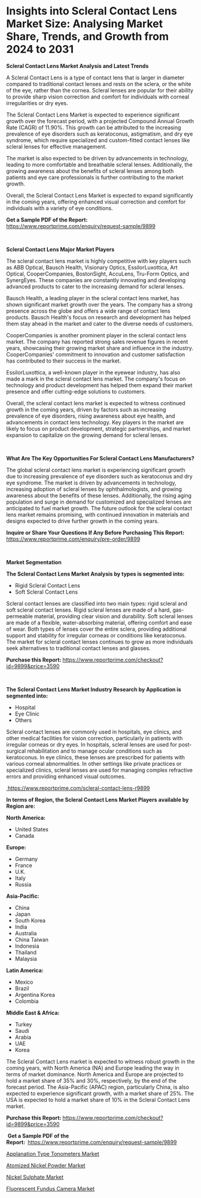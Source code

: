 <p><h1>Insights into Scleral Contact Lens Market Size: Analysing Market Share, Trends, and Growth from 2024 to 2031</h1></p><p><strong>Scleral Contact Lens Market Analysis and Latest Trends</strong></p>
<p><p>A Scleral Contact Lens is a type of contact lens that is larger in diameter compared to traditional contact lenses and rests on the sclera, or the white of the eye, rather than the cornea. Scleral lenses are popular for their ability to provide sharp vision correction and comfort for individuals with corneal irregularities or dry eyes.</p><p>The Scleral Contact Lens Market is expected to experience significant growth over the forecast period, with a projected Compound Annual Growth Rate (CAGR) of 11.90%. This growth can be attributed to the increasing prevalence of eye disorders such as keratoconus, astigmatism, and dry eye syndrome, which require specialized and custom-fitted contact lenses like scleral lenses for effective management.</p><p>The market is also expected to be driven by advancements in technology, leading to more comfortable and breathable scleral lenses. Additionally, the growing awareness about the benefits of scleral lenses among both patients and eye care professionals is further contributing to the market growth.</p><p>Overall, the Scleral Contact Lens Market is expected to expand significantly in the coming years, offering enhanced visual correction and comfort for individuals with a variety of eye conditions.</p></p>
<p><strong>Get a Sample PDF of the Report:&nbsp;</strong> <a href="https://www.reportprime.com/enquiry/request-sample/9899">https://www.reportprime.com/enquiry/request-sample/9899</a></p>
<p>&nbsp;</p>
<p><strong>Scleral Contact Lens Major Market Players</strong></p>
<p><p>The scleral contact lens market is highly competitive with key players such as ABB Optical, Bausch Health, Visionary Optics, EssilorLuxottica, Art Optical, CooperCompanies, BostonSight, AccuLens, Tru-Form Optics, and SynergEyes. These companies are constantly innovating and developing advanced products to cater to the increasing demand for scleral lenses.</p><p>Bausch Health, a leading player in the scleral contact lens market, has shown significant market growth over the years. The company has a strong presence across the globe and offers a wide range of contact lens products. Bausch Health's focus on research and development has helped them stay ahead in the market and cater to the diverse needs of customers.</p><p>CooperCompanies is another prominent player in the scleral contact lens market. The company has reported strong sales revenue figures in recent years, showcasing their growing market share and influence in the industry. CooperCompanies' commitment to innovation and customer satisfaction has contributed to their success in the market.</p><p>EssilorLuxottica, a well-known player in the eyewear industry, has also made a mark in the scleral contact lens market. The company's focus on technology and product development has helped them expand their market presence and offer cutting-edge solutions to customers.</p><p>Overall, the scleral contact lens market is expected to witness continued growth in the coming years, driven by factors such as increasing prevalence of eye disorders, rising awareness about eye health, and advancements in contact lens technology. Key players in the market are likely to focus on product development, strategic partnerships, and market expansion to capitalize on the growing demand for scleral lenses.</p></p>
<p>&nbsp;</p>
<p><strong>What Are The Key Opportunities For Scleral Contact Lens Manufacturers?</strong></p>
<p><p>The global scleral contact lens market is experiencing significant growth due to increasing prevalence of eye disorders such as keratoconus and dry eye syndrome. The market is driven by advancements in technology, increasing adoption of scleral lenses by ophthalmologists, and growing awareness about the benefits of these lenses. Additionally, the rising aging population and surge in demand for customized and specialized lenses are anticipated to fuel market growth. The future outlook for the scleral contact lens market remains promising, with continued innovation in materials and designs expected to drive further growth in the coming years.</p></p>
<p><strong>Inquire or Share Your Questions If Any Before Purchasing This Report:</strong> <a href="https://www.reportprime.com/enquiry/pre-order/9899">https://www.reportprime.com/enquiry/pre-order/9899</a></p>
<p>&nbsp;</p>
<p><strong>Market Segmentation</strong></p>
<p><strong>The Scleral Contact Lens Market Analysis by types is segmented into:</strong></p>
<p><ul><li>Rigid Scleral Contact Lens</li><li>Soft Scleral Contact Lens</li></ul></p>
<p><p>Scleral contact lenses are classified into two main types: rigid scleral and soft scleral contact lenses. Rigid scleral lenses are made of a hard, gas-permeable material, providing clear vision and durability. Soft scleral lenses are made of a flexible, water-absorbing material, offering comfort and ease of wear. Both types of lenses cover the entire sclera, providing additional support and stability for irregular corneas or conditions like keratoconus. The market for scleral contact lenses continues to grow as more individuals seek alternatives to traditional contact lenses and glasses.</p></p>
<p><strong>Purchase this Report:&nbsp;</strong><a href="https://www.reportprime.com/checkout?id=9899&price=3590">https://www.reportprime.com/checkout?id=9899&price=3590</a></p>
<p>&nbsp;</p>
<p><strong>The Scleral Contact Lens Market Industry Research by Application is segmented into:</strong></p>
<p><ul><li>Hospital</li><li>Eye Clinic</li><li>Others</li></ul></p>
<p><p>Scleral contact lenses are commonly used in hospitals, eye clinics, and other medical facilities for vision correction, particularly in patients with irregular corneas or dry eyes. In hospitals, scleral lenses are used for post-surgical rehabilitation and to manage ocular conditions such as keratoconus. In eye clinics, these lenses are prescribed for patients with various corneal abnormalities. In other settings like private practices or specialized clinics, scleral lenses are used for managing complex refractive errors and providing enhanced visual outcomes.</p></p>
<p><a href="https://www.reportprime.com/scleral-contact-lens-r9899">&nbsp;https://www.reportprime.com/scleral-contact-lens-r9899</a></p>
<p><strong>In terms of Region, the Scleral Contact Lens Market Players available by Region are:</strong></p>
<p>
    <p> <strong> North America: </strong>
        <ul>
            <li>United States</li>
            <li>Canada</li>
        </ul>
        </p> 
    <p> <strong> Europe: </strong>
        <ul>
            <li>Germany</li>
            <li>France</li>
            <li>U.K.</li>
            <li>Italy</li>
            <li>Russia</li>
        </ul>
        </p> 
    <p> <strong> Asia-Pacific: </strong>
        <ul>
            <li>China</li>
            <li>Japan</li>
            <li>South Korea</li>
            <li>India</li>
            <li>Australia</li>
            <li>China Taiwan</li>
            <li>Indonesia</li>
            <li>Thailand</li>
            <li>Malaysia</li>
        </ul>
        </p> 
    <p> <strong> Latin America: </strong>
        <ul>
            <li>Mexico</li>
            <li>Brazil</li>
            <li>Argentina Korea</li>
            <li>Colombia</li>
        </ul>
        </p> 
    <p> <strong> Middle East & Africa: </strong>
        <ul>
            <li>Turkey</li>
            <li>Saudi</li>
            <li>Arabia</li>
            <li>UAE</li>
            <li>Korea</li>
        </ul>
    </p>
    </p>
<p><p>The Scleral Contact Lens market is expected to witness robust growth in the coming years, with North America (NA) and Europe leading the way in terms of market dominance. North America and Europe are projected to hold a market share of 35% and 30%, respectively, by the end of the forecast period. The Asia-Pacific (APAC) region, particularly China, is also expected to experience significant growth, with a market share of 25%. The USA is expected to hold a market share of 10% in the Scleral Contact Lens market.</p></p>
<p><strong>Purchase this Report: </strong><a href="https://www.reportprime.com/checkout?id=9899&price=3590">https://www.reportprime.com/checkout?id=9899&price=3590</a></p>
<p>&nbsp;<strong>Get a Sample PDF of the Report:&nbsp;&nbsp;</strong><a href="https://www.reportprime.com/enquiry/request-sample/9899">https://www.reportprime.com/enquiry/request-sample/9899</a></p>
<p><strong></strong></p>
<p><p><a href="https://github.com/kosella/Market-Research-Report-List-2/blob/main/applanation-type-tonometers-market.md">Applanation Type Tonometers Market</a></p><p><a href="https://issuu.com/reportprime-2/docs/atomized-nickel-powder-market-size-2030.pptx">Atomized Nickel Powder Market</a></p><p><a href="https://issuu.com/reportprime-2/docs/nickel-sulphate-market-size-2030.pptx">Nickel Sulphate Market</a></p><p><a href="https://github.com/nathandecarvalho/Market-Research-Report-List-2/blob/main/fluorescent-fundus-camera-market.md">Fluorescent Fundus Camera Market</a></p></p>